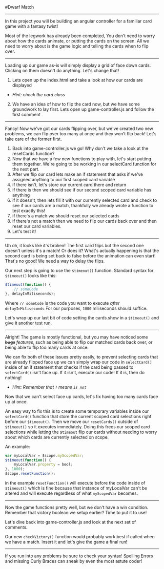 #Dwarf Match

---

In this project you will be building an angular controller for
a familiar card game with a fantasy twist!

Most of the legwork has already been completed,
You don't need to worry about how the cards animate,
or putting the cards on the screen. All we need to
worry about is the game logic and telling the cards
when to flip over.

---

Loading up our game as-is will simply display a grid
of face down cards. Clicking on them doesn't do anything.
Let's change that!

1. Lets open up the index.html and take a look
at how our cards are displayed
  * _Hint: check the card class_
2. We have an idea of how to flip the card now,
but we have some groundwork to lay first. Lets open up
game-controller.js and follow the first comment

---

Fancy! Now we've got our cards flipping over, but we've
created two new problems, we can flip over too many at once
and they won't flip back! Let's take care of the former first.

1. Back into game-controller.js we go! Why don't we take a look
at the resetCards function?
2. Now that we have a few new functions to play with, let's start
putting them together. We're going to be working in our selectCard function for
the next part.
  1. After we flip our card lets make an if statement that asks
  if we've assigned anything to our first scoped card variable
  2. if there isn't, let's store our current card there and return
  3. if there is then we should see if our second scoped card variable has anything
  4. if it doesn't, then lets fill it with our currently selected card
  and check to see if our cards are a match, thankfully
  we already wrote a function to test exactly this!
  5. if there's a match we should reset our selected cards
  6. if there's not a match then we need to flip our cards back over and then reset
  our card variables.
  7. Let's test it!
  
---

Uh oh, it looks like it's broken! The first card flips but the second one doesn't unless it's a match!
Or does it? What's actually happening is that the second card is being set back to false before the animation
can even start! That's no good! We need a way to delay the flips.

Our next step is going to use the `$timeout()` function.
Standard syntax for `$timeout()` looks like this:

```javascript
$timeout(function() {
    // someCode
}, delayInMiliseconds);
```

Where `// someCode` is the code you want to execute _after_ `delayInMiliseconds`
For our purposes, `1000` miliseconds should suffice.

Let's wrap up our last bit of code setting the cards.show in a `$timeout()` and give it another test run.

---

Alright! The game is mostly functional, but you may have noticed some ~~bugs~~ _features_, such as being able to flip
our matched cards back over, or being able to flip too many cards at once.

We can fix both of these issues pretty easily, to prevent selecting cards that are already flipped face up
we can simply wrap our code in `selectCard()` inside of an if statement that checks if the card being passed to `selectCard()`
isn't face up. If it isn't, execute our code! If it is, then do nothing!
  * _Hint: Remember that `!` means `is not`_
  
Now that we can't select face up cards, let's fix having too many cards face up at once.

An easy way to fix this is to create some temporary variables inside our `selectCard()` function that store
the current scoped card selections right before our `$timeout()`. Then we move our `resetCards()` outside of `$timeout()` so
it executes immediately. Doing this frees our scoped card selections while letting the `$timeout` flip our cards without needing
to worry about which cards are currently selected on scope.

An example:
```javascript
var myLocalVar = $scope.myScopedVar;
$timeout(function() {
    myLocalVar.property = bool;
}, 1000);
$scope.resetFunction();
```
in the example `resetFunction()` will execute before the code inside of `$timeout()` which is fine because that instance
of myLocalVar can't be altered and will execute regardless of what `myScopedVar` becomes.
  
---

Now the game functions pretty well, but we don't have a win condition. Remember that victory boolean we setup earlier?
Time to put it to use!

Let's dive back into game-controller.js and look at the next set of comments.

Our new `checkVictory()` function would probably work best if called when we have a match. Insert it and let's give the game
a final run!

---

If you run into any problems be sure to check your syntax! Spelling Errors and missing Curly Braces can sneak by even the most astute coder!